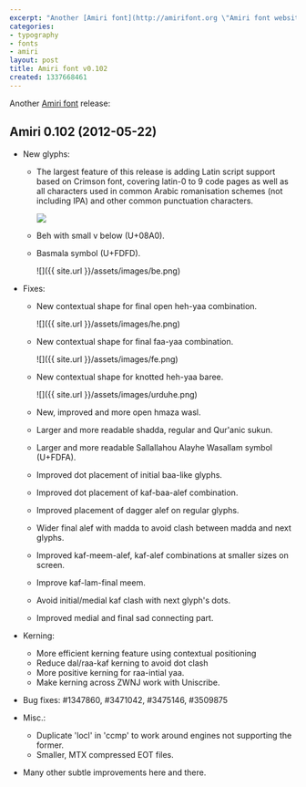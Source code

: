 ```yaml
---
excerpt: "Another [Amiri font](http://amirifont.org \"Amiri font website\") release"
categories:
- typography
- fonts
- amiri
layout: post
title: Amiri font v0.102
created: 1337668461
---
```

Another [Amiri font](http://amirifont.org "Amiri font website") release:

Amiri 0.102 (2012-05-22)
------------------------
* New glyphs:
  - The largest feature of this release is adding Latin script support based on
    Crimson font, covering latin-0 to 9 code pages as well as all characters
    used in common Arabic romanisation schemes (not including IPA) and other
    common punctuation characters.

    ![](http://www.khaledhosny.org/image/view/189/_original?.png)
  - Beh with small v below (U+08A0).
  - Basmala symbol (U+FDFD).

    ![]({{ site.url }}/assets/images/be.png)

* Fixes:
  - New contextual shape for final open heh-yaa combination.

    ![]({{ site.url }}/assets/images/he.png)
  - New contextual shape for final faa-yaa combination.

    ![]({{ site.url }}/assets/images/fe.png)
  - New contextual shape for knotted heh-yaa baree.

    ![]({{ site.url }}/assets/images/urduhe.png)
  - New, improved and more open hmaza wasl.
  - Larger and more readable shadda, regular and Qur'anic sukun.
  - Larger and more readable Sallallahou Alayhe Wasallam symbol (U+FDFA).
  - Improved dot placement of initial baa-like glyphs.
  - Improved dot placement of kaf-baa-alef combination.
  - Improved placement of dagger alef on regular glyphs.
  - Wider final alef with madda to avoid clash between madda and next glyphs.
  - Improved kaf-meem-alef, kaf-alef combinations at smaller sizes on screen.
  - Improve kaf-lam-final meem.
  - Avoid initial/medial kaf clash with next glyph's dots.
  - Improved medial and final sad connecting part.

* Kerning:
  - More efficient kerning feature using contextual positioning
  - Reduce dal/raa-kaf kerning to avoid dot clash
  - More positive kerning for raa-intial yaa.
  - Make kerning across ZWNJ work with Uniscribe.

* Bug fixes: #1347860, #3471042, #3475146, #3509875

* Misc.:
  - Duplicate 'locl' in 'ccmp' to work around engines not supporting the former.
  - Smaller, MTX compressed EOT files.

* Many other subtle improvements here and there.

